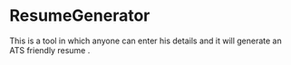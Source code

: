 # ResumeGenerator
This is a tool in which anyone can enter his details and it will generate an ATS friendly resume .
